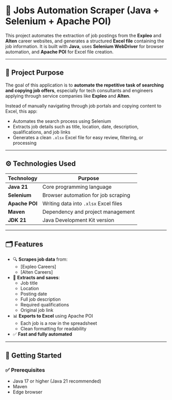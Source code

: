 # 🧠 Jobs Automation Scraper (Java + Selenium + Apache POI)

This project automates the extraction of job postings from the **Expleo** and **Alten** career websites, and generates a structured **Excel file** containing the job information. It is built with **Java**, uses **Selenium WebDriver** for browser automation, and **Apache POI** for Excel file creation.

---

## 📌 Project Purpose

The goal of this application is to **automate the repetitive task of searching and copying job offers**, especially for tech consultants and engineers applying through service companies like **Expleo** and **Alten**.

Instead of manually navigating through job portals and copying content to Excel, this app:
- Automates the search process using Selenium
- Extracts job details such as title, location, date, description, qualifications, and job links
- Generates a clean `.xlsx` Excel file for easy review, filtering, or processing

---

## ⚙️ Technologies Used

| Technology       | Purpose                              |
|------------------|--------------------------------------|
| **Java 21**      | Core programming language            |
| **Selenium**     | Browser automation for job scraping  |
| **Apache POI**   | Writing data into `.xlsx` Excel files|
| **Maven**        | Dependency and project management    |
| **JDK 21**       | Java Development Kit version         |

---

## 🗂️ Features

- 🔍 **Scrapes job data** from:
  - [Expleo Careers]
  - [Alten Careers]
- 📄 **Extracts and saves**:
  - Job title
  - Location
  - Posting date
  - Full job description
  - Required qualifications
  - Original job link
- 📊 **Exports to Excel** using Apache POI
  - Each job is a row in the spreadsheet
  - Clean formatting for readability
- ✅ **Fast and fully automated**

---

## 🚀 Getting Started

### ✅ Prerequisites

- Java 17 or higher (Java 21 recommended)
- Maven
- Edge browser
